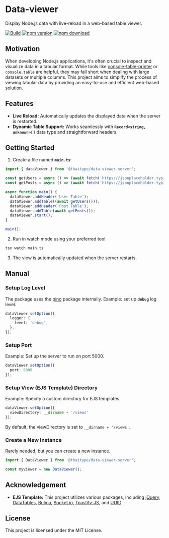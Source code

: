# Data-viewer

Display Node.js data with live-reload in a web-based table viewer.

[![Build](https://github.com/thaitype/data-viewer/actions/workflows/main.yml/badge.svg)](https://github.com/thaitype/data-viewer/actions/workflows/main.yml) 
[![npm version](https://img.shields.io/npm/v/@thaitype/data-viewer-server)](https://www.npmjs.com/package/@thaitype/data-viewer-server) [![npm download](https://img.shields.io/npm/dt/@thaitype/data-viewer-server)](https://www.npmjs.com/package/@thaitype/data-viewer-server)


## Motivation 

When developing Node.js applications, it's often crucial to inspect and visualize data in a tabular format. While tools like [console-table-printer](https://github.com/ayonious/console-table-printer) or `console.table` are helpful, they may fall short when dealing with large datasets or multiple columns. This project aims to simplify the process of viewing tabular data by providing an easy-to-use and efficient web-based solution.

## Features

- **Live Reload:** Automatically updates the displayed data when the server is restarted.
- **Dynamic Table Support:** Works seamlessly with **`Record<string, unknown>[]`** data type and straightforward headers.

## Getting Started

1. Create a file named **`main.ts`**:

  ```ts
  import { dataViewer } from '@thaitype/data-viewer-server';

  const getUsers = async () => (await fetch('https://jsonplaceholder.typicode.com/users')).json();
  const getPosts = async () => (await fetch('https://jsonplaceholder.typicode.com/posts')).json();

  async function main() {
    dataViewer.addHeader('User Table');
    dataViewer.addTable((await getUsers()));
    dataViewer.addHeader('Post Table');
    dataViewer.addTable(await getPosts());
    dataViewer.start();
  }

  main();
  ```

2. Run in watch mode using your preferred tool:

  ```bash
  tsx watch main.ts
  ```
3. The view is automatically updated when the server restarts.

## **Manual**

### **Setup Log Level**

The package uses the [pino](https://github.com/pinojs/pino) package internally. Example: set up **`debug`** log level.

```ts
dataViewer.setOption({ 
  logger: {
    level: 'debug',
  },
});
```

### **Setup Port**

Example: Set up the server to run on port 5000.
```ts
dataViewer.setOption({ 
  port: 5000
});
```

### **Setup View (EJS Template) Directory**

Example: Specify a custom directory for EJS templates.

```ts
dataViewer.setOption({ 
  viewDirectory: __dirname + '/views'
});
```

By default, the viewDirectory is set to `__dirname + '/views'`.

### **Create a New Instance**

Rarely needed, but you can create a new instance.

```ts
import { DataViewer } from '@thaitype/data-viewer-server';

const myViewer = new DataViewer();
```

## **Acknowledgement**

- **EJS Template:** This project utilizes various packages, including [jQuery](https://jquery.com/), [DataTables](https://datatables.net/), [Bulma](https://bulma.io/), [Socket.io](https://socket.io/), [Toastify-JS](https://github.com/apvarun/toastify-js), and [UUID](https://github.com/uuidjs/uuid).

## **License**

This project is licensed under the MIT License.